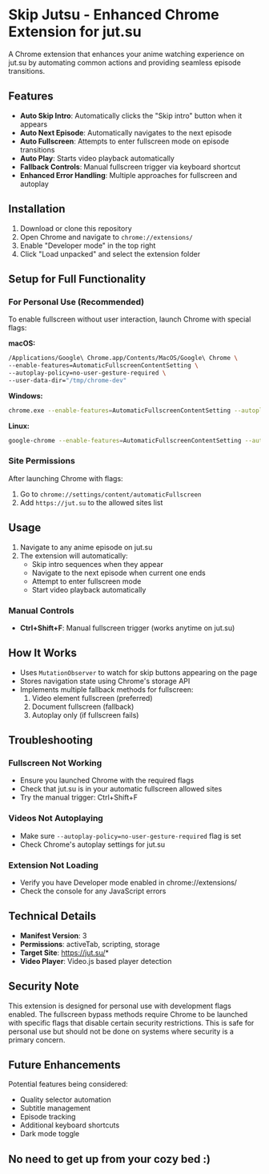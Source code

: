 # Skip Jutsu - Enhanced Chrome Extension for jut.su

A Chrome extension that enhances your anime watching experience on jut.su by automating common actions and providing seamless episode transitions.

## Features

- **Auto Skip Intro**: Automatically clicks the "Skip intro" button when it appears
- **Auto Next Episode**: Automatically navigates to the next episode
- **Auto Fullscreen**: Attempts to enter fullscreen mode on episode transitions
- **Auto Play**: Starts video playback automatically
- **Fallback Controls**: Manual fullscreen trigger via keyboard shortcut
- **Enhanced Error Handling**: Multiple approaches for fullscreen and autoplay

## Installation

1. Download or clone this repository
2. Open Chrome and navigate to `chrome://extensions/`
3. Enable "Developer mode" in the top right
4. Click "Load unpacked" and select the extension folder

## Setup for Full Functionality

### For Personal Use (Recommended)

To enable fullscreen without user interaction, launch Chrome with special flags:

**macOS:**
```bash
/Applications/Google\ Chrome.app/Contents/MacOS/Google\ Chrome \
--enable-features=AutomaticFullscreenContentSetting \
--autoplay-policy=no-user-gesture-required \
--user-data-dir="/tmp/chrome-dev"
```

**Windows:**
```bash
chrome.exe --enable-features=AutomaticFullscreenContentSetting --autoplay-policy=no-user-gesture-required --user-data-dir="C:\temp\chrome-dev"
```

**Linux:**
```bash
google-chrome --enable-features=AutomaticFullscreenContentSetting --autoplay-policy=no-user-gesture-required --user-data-dir="/tmp/chrome-dev"
```

### Site Permissions

After launching Chrome with flags:
1. Go to `chrome://settings/content/automaticFullscreen`
2. Add `https://jut.su` to the allowed sites list

## Usage

1. Navigate to any anime episode on jut.su
2. The extension will automatically:
   - Skip intro sequences when they appear
   - Navigate to the next episode when current one ends
   - Attempt to enter fullscreen mode
   - Start video playback automatically

### Manual Controls

- **Ctrl+Shift+F**: Manual fullscreen trigger (works anytime on jut.su)

## How It Works

- Uses `MutationObserver` to watch for skip buttons appearing on the page
- Stores navigation state using Chrome's storage API
- Implements multiple fallback methods for fullscreen:
  1. Video element fullscreen (preferred)
  2. Document fullscreen (fallback)
  3. Autoplay only (if fullscreen fails)

## Troubleshooting

### Fullscreen Not Working
- Ensure you launched Chrome with the required flags
- Check that jut.su is in your automatic fullscreen allowed sites
- Try the manual trigger: Ctrl+Shift+F

### Videos Not Autoplaying
- Make sure `--autoplay-policy=no-user-gesture-required` flag is set
- Check Chrome's autoplay settings for jut.su

### Extension Not Loading
- Verify you have Developer mode enabled in chrome://extensions/
- Check the console for any JavaScript errors

## Technical Details

- **Manifest Version**: 3
- **Permissions**: activeTab, scripting, storage
- **Target Site**: https://jut.su/*
- **Video Player**: Video.js based player detection

## Security Note

This extension is designed for personal use with development flags enabled. The fullscreen bypass methods require Chrome to be launched with specific flags that disable certain security restrictions. This is safe for personal use but should not be done on systems where security is a primary concern.

## Future Enhancements

Potential features being considered:
- Quality selector automation
- Subtitle management
- Episode tracking
- Additional keyboard shortcuts
- Dark mode toggle

## No need to get up from your cozy bed :)